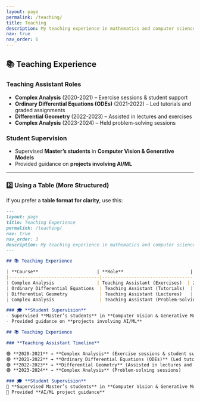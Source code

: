 ```yaml
---
layout: page
permalink: /teaching/
title: Teaching
description: My teaching experience in mathematics and computer science.
nav: true
nav_order: 6
---
```


## 📚 Teaching Experience  

### **Teaching Assistant Roles**  

- **Complex Analysis** (2020-2021) – Exercise sessions & student support  
- **Ordinary Differential Equations (ODEs)** (2021-2022) – Led tutorials and graded assignments  
- **Differential Geometry** (2022-2023) – Assisted in lectures and exercises  
- **Complex Analysis** (2023-2024) – Held problem-solving sessions  

### **Student Supervision**  

- Supervised **Master’s students** in **Computer Vision & Generative Models**  
- Provided guidance on **projects involving AI/ML**  

---

### **2️⃣ Using a Table (More Structured)**  
If you prefer a **table format for clarity**, use this:

```md
---
layout: page
title: Teaching Experience
permalink: /teaching/
nav: true
nav_order: 3
description: My teaching experience in mathematics and computer science.
---

## 📚 Teaching Experience  

| **Course**                      | **Role**                         | **Year**        |
|----------------------------------|----------------------------------|----------------|
| Complex Analysis                | Teaching Assistant (Exercises)  | 2020-2021      |
| Ordinary Differential Equations  | Teaching Assistant (Tutorials)  | 2021-2022      |
| Differential Geometry            | Teaching Assistant (Lectures)   | 2022-2023      |
| Complex Analysis                 | Teaching Assistant (Problem-Solving) | 2023-2024  |

### 🎓 **Student Supervision**  
- Supervised **Master’s students** in **Computer Vision & Generative Models**  
- Provided guidance on **projects involving AI/ML**

## 📚 Teaching Experience  

### **Teaching Assistant Timeline**  

🟢 **2020-2021** → **Complex Analysis** (Exercise sessions & student support)  
🟢 **2021-2022** → **Ordinary Differential Equations (ODEs)** (Led tutorials)  
🟢 **2022-2023** → **Differential Geometry** (Assisted in lectures and exercises)  
🟢 **2023-2024** → **Complex Analysis** (Problem-solving sessions)  

### 🎓 **Student Supervision**  
📌 **Supervised Master’s students** in **Computer Vision & Generative Models**  
📌 Provided **AI/ML project guidance**  


